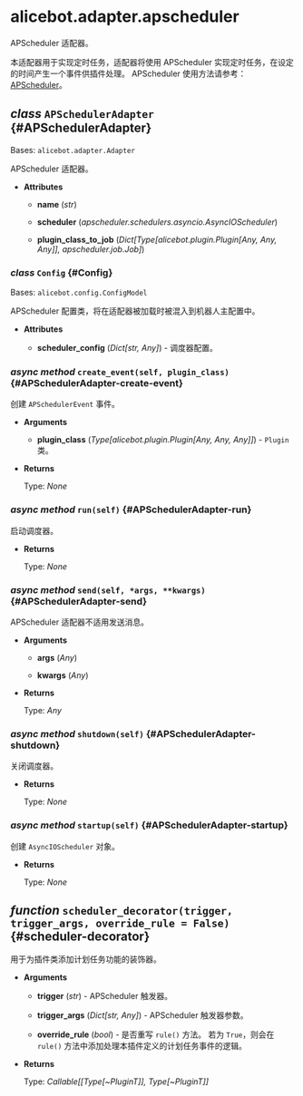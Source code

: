 # alicebot.adapter.apscheduler

APScheduler 适配器。

本适配器用于实现定时任务，适配器将使用 APScheduler 实现定时任务，在设定的时间产生一个事件供插件处理。
APScheduler 使用方法请参考：[APScheduler](https://apscheduler.readthedocs.io/)。

## _class_ `APSchedulerAdapter` {#APSchedulerAdapter}

Bases: `alicebot.adapter.Adapter`

APScheduler 适配器。

- **Attributes**

  - **name** (_str_)

  - **scheduler** (_apscheduler.schedulers.asyncio.AsyncIOScheduler_)

  - **plugin\_class\_to\_job** (_Dict\[Type\[alicebot.plugin.Plugin\[Any, Any, Any\]\], apscheduler.job.Job\]_)

### _class_ `Config` {#Config}

Bases: `alicebot.config.ConfigModel`

APScheduler 配置类，将在适配器被加载时被混入到机器人主配置中。

- **Attributes**

  - **scheduler\_config** (_Dict\[str, Any\]_) - 调度器配置。

### _async method_ `create_event(self, plugin_class)` {#APSchedulerAdapter-create-event}

创建 `APSchedulerEvent` 事件。

- **Arguments**

  - **plugin\_class** (_Type\[alicebot.plugin.Plugin\[Any, Any, Any\]\]_) - `Plugin` 类。

- **Returns**

  Type: _None_

### _async method_ `run(self)` {#APSchedulerAdapter-run}

启动调度器。

- **Returns**

  Type: _None_

### _async method_ `send(self, *args, **kwargs)` {#APSchedulerAdapter-send}

APScheduler 适配器不适用发送消息。

- **Arguments**

  - **args** (_Any_)

  - **kwargs** (_Any_)

- **Returns**

  Type: _Any_

### _async method_ `shutdown(self)` {#APSchedulerAdapter-shutdown}

关闭调度器。

- **Returns**

  Type: _None_

### _async method_ `startup(self)` {#APSchedulerAdapter-startup}

创建 `AsyncIOScheduler` 对象。

- **Returns**

  Type: _None_

## _function_ `scheduler_decorator(trigger, trigger_args, override_rule = False)` {#scheduler-decorator}

用于为插件类添加计划任务功能的装饰器。

- **Arguments**

  - **trigger** (_str_) - APScheduler 触发器。

  - **trigger\_args** (_Dict\[str, Any\]_) - APScheduler 触发器参数。

  - **override\_rule** (_bool_) - 是否重写 `rule()` 方法。
  若为 `True`，则会在 `rule()` 方法中添加处理本插件定义的计划任务事件的逻辑。

- **Returns**

  Type: _Callable\[\[Type\[~PluginT\]\], Type\[~PluginT\]\]_
